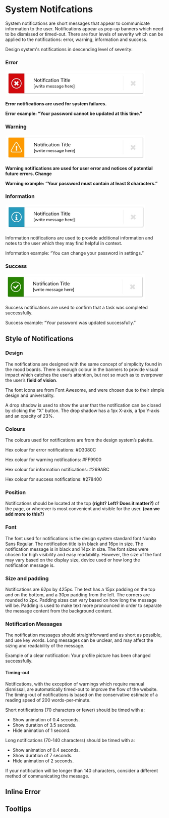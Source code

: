 # System Notifcations

System notifications are short messages that appear to communicate information to the user. Notifications appear as pop-up banners which need to be dismissed or timed-out. There are four levels of severity which can be applied to the notifications: error,  warning, information and success.

Design system's notifications in descending level of severity:

### Error

![](/assets/Individual-Notification-Error.jpg)

**Error notifications are used for system failures.**

**Error example: “Your password cannot be updated at this time.”**

### Warning

![](/assets/Individual-Notification-Warning.jpg)

**Warning notifications are used for user error and notices of potential future errors. Change**

**Warning example: “Your password must contain at least 8 characters.”**

### Information

![](/assets/Individual-Notification-Info.jpg)

Information notifications are used to provide additional information and notes to the user which they may find helpful in context.

Information example: “You can change your password in settings.”

### Success

![](/assets/Individual-Notification-Success.jpg)

Success notifications are used to confirm that a task was completed successfully.

Success example: “Your password was updated successfully.”

## Style of Notifications

### Design

The notifications are designed with the same concept of simplicity found in the mood boards. There is enough colour in the banners to provide visual impact which catches the user’s attention, but not so much as to overpower the user’s **field of vision**.

The font icons are from Font Awesome, and were chosen due to their simple design and universality.

A drop shadow is used to show the user that the notification can be closed by clicking the “X” button. The drop shadow has a 1px X-axis, a 1px Y-axis and an opacity of 23%.

### **Colours**

The colours used for notifications are from the design system’s palette.

Hex colour for error notifications: \#D3080C

Hex colour for warning notifications: \#FF9900

Hex colour for information notifications: \#269ABC

Hex colour for success notifications: \#278400

### **Position**

Notifications should be located at the top **\(right? Left? Does it matter?\)** of the page, or wherever is most convenient and visible for the user. **\(can we add more to this?\)**

### **Font**

The font used for notifications is the design system standard font Nunito Sans Regular. The notification title is in black and 16px in size. The notification message is in black and 14px in size. The font sizes were chosen for high visibility and easy readability. However, the size of the font may vary based on the display size, device used or how long the notification message is.

### **Size and padding**

Notifications are 62px by 425px. The text has a 15px padding on the top and on the bottom, and a 30px padding from the left. The corners are rounded to 2px. Padding sizes can vary based on how long the message will be. Padding is used to make text more pronounced in order to separate the message content from the background content.

### **Notification Messages**

The notification messages should straightforward and as short as possible, and use key words. Long messages can be unclear, and may affect the sizing and readability of the message.

Example of a clear notification: Your profile picture has been changed successfully.

#### Timing-out

Notifications, with the exception of warnings which require manual dismissal, are automatically timed-out to improve the flow of the website. The timing-out of notifications is based on the conservative estimate of a reading speed of 200 words-per-minute.

Short notifications \(70 characters or fewer\) should be timed with a:

* Show animation of 0.4 seconds.
* Show duration of 3.5 seconds.
* Hide animation of 1 second.

Long notifications \(70-140 characters\) should be timed with a:

* Show animation of 0.4 seconds.
* Show duration of 7 seconds.
* Hide animation of 2 seconds.

If your notification will be longer than 140 characters, consider a different method of communicating the message.

## Inline Error

## Tooltips



